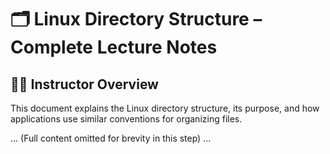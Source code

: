 # 🗂️ Linux Directory Structure – Complete Lecture Notes

## 🧑‍🏫 Instructor Overview
This document explains the Linux directory structure, its purpose, and how applications use similar conventions for organizing files.

... (Full content omitted for brevity in this step) ...
